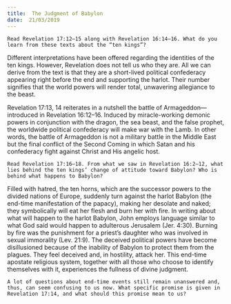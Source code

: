 ```yaml
---
title:  The Judgment of Babylon
date:  21/03/2019
---
```


`Read Revelation 17:12–15 along with Revelation 16:14–16. What do you learn from these texts about the “ten kings”?`

Different interpretations have been offered regarding the identities of the ten kings. However, Revelation does not tell us who they are. All we can derive from the text is that they are a short-lived political confederacy appearing right before the end and supporting the harlot. Their number signifies that the world powers will render total, unwavering allegiance to the beast.

Revelation 17:13, 14 reiterates in a nutshell the battle of Armageddon—introduced in Revelation 16:12–16. Induced by miracle-working demonic powers in conjunction with the dragon, the sea beast, and the false prophet, the worldwide political confederacy will make war with the Lamb. In other words, the battle of Armageddon is not a military battle in the Middle East but the final conflict of the Second Coming in which Satan and his confederacy fight against Christ and His angelic host.

`Read Revelation 17:16–18. From what we saw in Revelation 16:2–12, what lies behind the ten kings’ change of attitude toward Babylon? Who is behind what happens to Babylon?`

Filled with hatred, the ten horns, which are the successor powers to the divided nations of Europe, suddenly turn against the harlot Babylon (the end-time manifestation of the papacy), making her desolate and naked; they symbolically will eat her flesh and burn her with fire. In writing about what will happen to the harlot Babylon, John employs language similar to what God said would happen to adulterous Jerusalem (Jer. 4:30). Burning by fire was the punishment for a priest’s daughter who was involved in sexual immorality (Lev. 21:9). The deceived political powers have become disillusioned because of the inability of Babylon to protect them from the plagues. They feel deceived and, in hostility, attack her. This end-time apostate religious system, together with all those who choose to identify themselves with it, experiences the fullness of divine judgment.

`A lot of questions about end-time events still remain unanswered and, thus, can seem confusing to us now. What specific promise is given in Revelation 17:14, and what should this promise mean to us?`